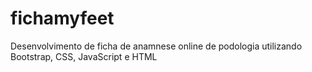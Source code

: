 # fichamyfeet
 Desenvolvimento de ficha de anamnese online de podologia utilizando Bootstrap, CSS, JavaScript e HTML
